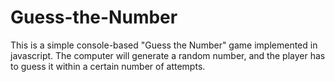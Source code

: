 # Guess-the-Number
This is a simple console-based "Guess the Number" game implemented in javascript. The computer will generate a random number, and the player has to guess it within a certain number of attempts.
